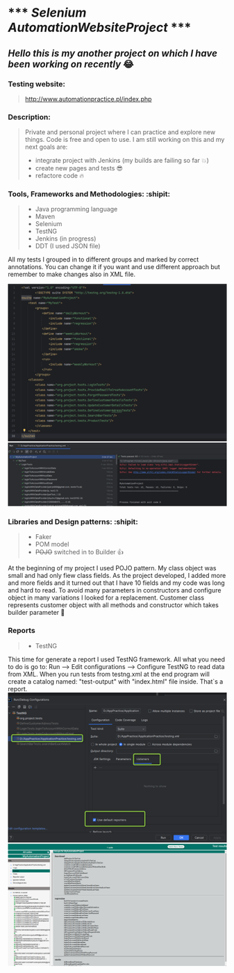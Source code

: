 #  *** *Selenium AutomationWebsiteProject* ***


##  *Hello this is my another project on which I have been working on recently* :joy:

### Testing website: 
> http://www.automationpractice.pl/index.php

### Description:
> Private and personal project where I can practice and explore new things. Code is free and open to use.
> I am still working on this and my next goals are:
> * integrate project with Jenkins (my builds are failing so far :collision:)
> * create new pages and tests :sunglasses:
> * refactore code :fire:

### Tools, Frameworks and Methodologies: :shipit:
> * Java programming language
> * Maven
> * Selenium
> * TestNG
> * Jenkins (in progress)
> * DDT (I used JSON file)

All my tests I grouped in to different groups and marked by correct annotations. You can change it if you want and use different approach but remember to
make changes also in XML file. 

![img_2.png](img_2.png)
![img_3.png](img_3.png)

### Libraries and Design patterns: :shipit:
> * Faker 
> * POM model
> * ~~POJO~~ switched in to Builder :+1:


At the beginning of my project I used POJO pattern. My class object was small and had only fiew class fields.
As the project developed, I added more and more fields and it turned out that I have 10 fields and my code was long and hard to read.
To avoid many parameters in constructors and configure object in many variations I looked for a replacement.
Customer class represents customer object with all methods and constructor which takes builder parameter :star2:

### Reports
> * TestNG 

This time for generate a report I used TestNG framework. All what you need to do is go to:
Run --> Edit configurations --> Configure TestNG to read data from XML. When you run tests from testng.xml at the end program will create a catalog named: "test-output" with "index.html" file
inside. That`s a report.
![img.png](img.png)
![img_1.png](img_1.png)
